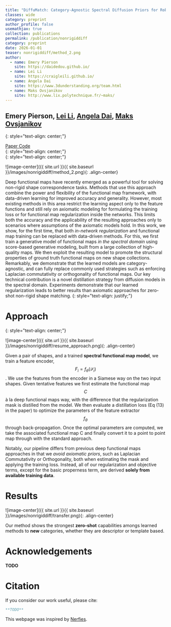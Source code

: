 ```yaml
---
title: "DiffuMatch: Category-Agnostic Spectral Diffusion Priors for Robust Non-rigid Shape Matching"
classes: wide
category: preprint
author_profile: false
usemathjax: true
collection: publications
permalink: /publication/nonrigiddiff
category: preprint
date: 2026-01-01
teaser: nonrigiddiff/method_2.png
author:
  - name: Emery Pierson
    site: https://daidedou.github.io/
  - name: Lei Li
    site: https://craigleili.github.io/
  - name: Angela Dai
    site: https://www.3dunderstanding.org/team.html
  - name: Maks Ovsjanikov
    site: http://www.lix.polytechnique.fr/~maks/
---
```

## Emery Pierson, [Lei Li](https://craigleili.github.io/), [Angela Dai](https://www.3dunderstanding.org/team.html), [Maks Ovsjanikov](http://www.lix.polytechnique.fr/~maks/)
{: style="text-align: center;"}

<div class="column has-text-centered">
  <div class="publication-links">
    <!-- PDF Link. -->
    <span class="link-block">
      <a class="external-link button is-normal is-rounded is-dark" href="https://daidedou.github.io">
        <span class="icon">
            <i class="fas fa-file-pdf"></i>
        </span>
        <span>Paper</span>
      </a>
    </span>
    <!-- Code Link. -->
    <span class="link-block">
      <a class="button" href="https://daidedou.github.io">
        <span class="icon">
            <i class="fab fa-github"></i>
        </span>
        <span>Code</span>
        </a>
    </span>
  </div>
</div>
{: style="text-align: center;"}

<br />
{: style="text-align: center;"}

![image-center]({{ site.url }}{{ site.baseurl }}/images/nonrigiddiff/method_2.png){: .align-center}

Deep functional maps have recently emerged as a powerful tool for solving non-rigid shape correspondence tasks.  Methods that use this approach combine the power and flexibility of the functional map framework, with data-driven learning for improved accuracy and generality. However, most existing methods in this area restrict the learning aspect only to the feature functions and still rely on axiomatic modeling for formulating the training loss or for functional map regularization inside the networks. This limits both the accuracy and the applicability of the resulting approaches only to scenarios where assumptions of the axiomatic models hold. In this work, we show, for the first time, that both _in-network regularization_ and functional map training can be replaced with data-driven methods. For this, we first train a generative model of functional maps _in the spectral domain_ using score-based generative modeling, built from a large collection of high-quality maps. We then exploit the resulting model to promote the structural properties of ground truth functional maps on new shape collections. Remarkably, we demonstrate that the learned models are category-agnostic, and can fully replace commonly used strategies such as enforcing Laplacian commutativity or orthogonality of functional maps. Our key technical contribution is a novel distillation strategy from diffusion models in the spectral domain. Experiments demonstrate that our learned regularization leads to better results than axiomatic approaches for zero-shot non-rigid shape matching.
{: style="text-align: justify;"}

# Approach
{: style="text-align: center;"}

![image-center]({{ site.url }}{{ site.baseurl }}/images/nonrigiddiff/resume_approach.png){: .align-center}

Given a pair of shapes, and a trained **spectral functional map model**, we train a feature encoder, $$F_i = f_\theta(\mathcal{S}_i)$$. We use the features from the encoder in a Siamese way on the two input shapes. Given tentative features we first estimate the functional map $$C$$ à la deep functional maps way, with the difference that the regularization mask is distilled from the model.  We then evaluate a distillation loss (Eq (13) in the paper) to optimize the parameters of the feature extractor $$f_\theta$$ through back-propagation. Once the optimal parameters are computed, we take the associated functional map C and finally convert it to a point to point map through with the standard approach.

Notably, our pipeline differs from previous deep functional maps approaches in that we _avoid axiomatic priors_, such as Laplacian Commutativity or Orthogonality, both when estimating the mask and applying the training loss. Instead, all of our regularization and objective terms, except for the basic properness term, are derived **solely from available training data**.


#  Results 

![image-center]({{ site.url }}{{ site.baseurl }}/images/nonrigiddiff/transfer.png){: .align-center}


Our method shows the strongest **zero-shot** capabilities amongs learned methods to **new** categories, whether they are descriptor or template based. 


# Acknowledgements

**TODO**

# Citation

If you consider our work useful, please cite:

```BibTeX
**TODO**
```



This webpage was inspired by [Nerfies](https://nerfies.github.io/).